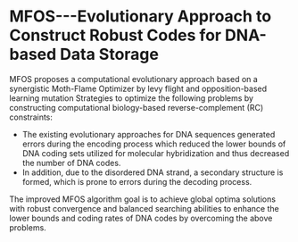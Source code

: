 # MFOS---Evolutionary Approach to Construct Robust Codes for DNA-based Data Storage 

MFOS proposes a computational evolutionary approach based on a synergistic Moth-Flame Optimizer by levy flight and opposition-based learning mutation Strategies to optimize the following problems by constructing computational biology-based reverse-complement (RC) constraints:

- The existing evolutionary approaches for DNA sequences generated errors during the encoding process which reduced the lower bounds of DNA coding sets utilized for molecular hybridization and thus decreased the number of DNA codes. 
- In addition, due to the disordered DNA strand, a secondary structure is formed, which is prone to errors during the decoding process. 

The improved MFOS algorithm goal is to achieve global optima solutions with robust convergence and balanced searching abilities to enhance the lower bounds and coding rates of DNA codes by overcoming the above problems.
